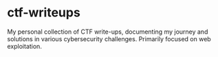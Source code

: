 # ctf-writeups
My personal collection of CTF write-ups, documenting my journey and solutions in various cybersecurity challenges. Primarily focused on web exploitation.
